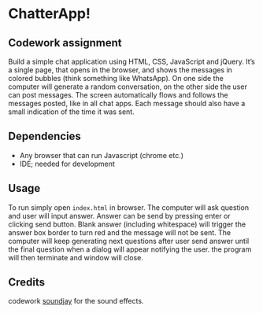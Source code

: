 # ChatterApp!

## Codework assignment

Build a simple chat application using HTML, CSS, JavaScript and jQuery. It’s a single page, that opens in the browser, and shows the messages in colored bubbles (think something like WhatsApp). On one side the computer will generate a random conversation, on the other side the user can post messages. The screen automatically flows and follows the messages posted, like in all chat apps. Each message should also have a small indication of the time it was sent.

## Dependencies

- Any browser that can run Javascript (chrome etc.)
- IDE; needed for development

## Usage

To run simply open `index.html` in browser.
The computer will ask question and user will input answer.
Answer can be send by pressing enter or clicking send button.
Blank answer (including whitespace) will trigger the answer box border to turn red and the message will not be sent.
The computer will keep generating next questions after user send answer until the final question when a dialog will appear notifying the user. the program will then terminate and window will close.

## Credits

codework
[soundjay](https://www.soundjay.com/misc-sounds.html) for the sound effects.
